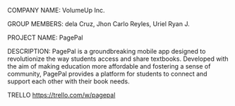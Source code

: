 COMPANY NAME:
VolumeUp Inc.

GROUP MEMBERS:
dela Cruz, Jhon Carlo
Reyles, Uriel Ryan J.

PROJECT NAME:
PagePal

DESCRIPTION:
PagePal is a groundbreaking mobile app designed to revolutionize the way students access and share textbooks. Developed with the aim of making education more affordable and fostering a sense of community, PagePal provides a platform for students to connect and support each other with their book needs.

TRELLO
https://trello.com/w/pagepal
